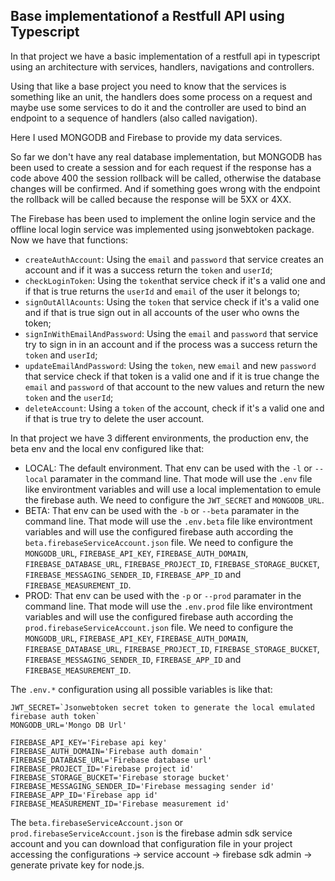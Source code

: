 ## Base implementationof a Restfull API using Typescript

In that project we have a basic implementation of a restfull api in typescript using an architecture with services, handlers, navigations and controllers.

Using that like a base project you need to know that the services is something like an unit, the handlers does some process on a request and maybe use some services to do it and the controller are used to bind an endpoint to a sequence of handlers (also called navigation).

Here I used MONGODB and Firebase to provide my data services.

So far we don't have any real database implementation, but MONGODB has been used to create a session and for each request if the response has a code above 400 the session rollback will be called, otherwise the database changes will be confirmed. And if something goes wrong with the endpoint the rollback will be called because the response will be 5XX or 4XX.

The Firebase has been used to implement the online login service and the offline local login service was implemented using jsonwebtoken package. Now we have that functions:

- `createAuthAccount`: Using the `email` and `password` that service creates an account and if it was a success return the `token` and `userId`;
- `checkLoginToken`: Using the `token`that service check if it's a valid one and if that is true returns the `userId` and `email` of the user it belongs to;
- `signOutAllAcounts`: Using the `token` that service check if it's a valid one and if that is true sign out in all accounts of the user who owns the token;
- `signInWithEmailAndPassword`: Using the `email` and `password` that service try to sign in in an account and if the process was a success return the `token` and `userId`;
- `updateEmailAndPassword`: Using the `token`, new `email` and new `password` that service check if that token is a valid one and if it is true change the `email` and `password` of that account to the new values and return the new `token` and the `userId`;
- `deleteAccount`: Using a `token` of the account, check if it's a valid one and if that is true try to delete the user account.

In that project we have 3 different environments, the production env, the beta env and the local env configured like that:

- LOCAL: The default environment. That env can be used with the `-l` or `--local` paramater in the command line. That mode will use the `.env` file like environtment variables and will use a local implementation to emule the firebase auth. We need to configure the `JWT_SECRET` and `MONGODB_URL`.
- BETA: That env can be used with the `-b` or `--beta` paramater in the command line. That mode will use the `.env.beta` file like environtment variables and will use the configured firebase auth according the `beta.firebaseServiceAccount.json` file. We need to configure the `MONGODB_URL`, `FIREBASE_API_KEY`, `FIREBASE_AUTH_DOMAIN`, `FIREBASE_DATABASE_URL`, `FIREBASE_PROJECT_ID`, `FIREBASE_STORAGE_BUCKET`, `FIREBASE_MESSAGING_SENDER_ID`, `FIREBASE_APP_ID` and `FIREBASE_MEASUREMENT_ID`.
- PROD: That env can be used with the `-p` or `--prod` paramater in the command line. That mode will use the `.env.prod` file like environtment variables and will use the configured firebase auth according the `prod.firebaseServiceAccount.json` file. We need to configure the `MONGODB_URL`, `FIREBASE_API_KEY`, `FIREBASE_AUTH_DOMAIN`, `FIREBASE_DATABASE_URL`, `FIREBASE_PROJECT_ID`, `FIREBASE_STORAGE_BUCKET`, `FIREBASE_MESSAGING_SENDER_ID`, `FIREBASE_APP_ID` and `FIREBASE_MEASUREMENT_ID`.

The `.env.*` configuration using all possible variables is like that:

```
JWT_SECRET=`Jsonwebtoken secret token to generate the local emulated firebase auth token`
MONGODB_URL='Mongo DB Url'

FIREBASE_API_KEY='Firebase api key'
FIREBASE_AUTH_DOMAIN='Firebase auth domain'
FIREBASE_DATABASE_URL='Firebase database url'
FIREBASE_PROJECT_ID='Firebase project id'
FIREBASE_STORAGE_BUCKET='Firebase storage bucket'
FIREBASE_MESSAGING_SENDER_ID='Firebase messaging sender id'
FIREBASE_APP_ID='Firebase app id'
FIREBASE_MEASUREMENT_ID='Firebase measurement id'
```

The `beta.firebaseServiceAccount.json` or `prod.firebaseServiceAccount.json` is the firebase admin sdk service account and you can download that configuration file in your project accessing the configurations -> service account -> firebase sdk admin -> generate private key for node.js.
